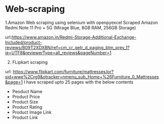 # Web-scraping
1.Amazon Web scraping using selenium with openpyexcel
Scraped Amazon Redmi Note 11 Pro + 5G (Mirage Blue, 8GB RAM, 256GB Storage) 

url:https://www.amazon.in/Redmi-Storage-Additional-Exchange-Included/product-reviews/B09T2XDXBN/ref=cm_cr_getr_d_paging_btm_prev_1?ie=UTF8&reviewerType=all_reviews&pageNumber=1

2. FLipkart scraping

url: https://www.flipkart.com/furniture/mattresses/pr?sid=wwe%2Crg9&otracker=nmenu_sub_Home+%26Furniture_0_Mattresses&page=1
I have scraped upto 25 pages with the below contents
* Peoduct Name
* Product Price
* Product Size
* Product Rating
* Product Image Link
* Product Link
